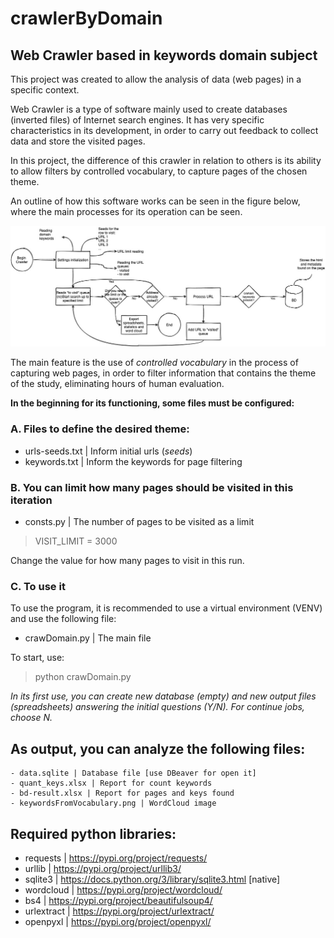 # crawlerByDomain
## Web Crawler based in keywords domain subject

This project was created to allow the analysis of data (web pages) in a specific context.

Web Crawler is a type of software mainly used to create databases (inverted files) of Internet search engines. It has very specific characteristics in its development, in order to carry out feedback to collect data and store the visited pages.

In this project, the difference of this crawler in relation to others is its ability to allow filters by controlled vocabulary, to capture pages of the chosen theme.

An outline of how this software works can be seen in the figure below, where the main processes for its operation can be seen.

<img src="/img/Esquema.Homeopatia-us.jpg" alt="Schema CrawlerByDomain">

The main feature is the use of *controlled vocabulary* in the process of capturing web pages, in order to filter information that contains the theme of the study, eliminating hours of human evaluation.

**In the beginning for its functioning, some files must be configured:**
### A. Files to define the desired theme:
- urls-seeds.txt | Inform initial urls (*seeds*)
- keywords.txt | Inform the keywords for page filtering

### B. You can limit how many pages should be visited in this iteration 
- consts.py | The number of pages to be visited as a limit 
> VISIT_LIMIT = 3000  

Change the value for how many pages to visit in this run.

### C. To use it
To use the program, it is recommended to use a virtual environment (VENV) and use the following file:
- crawDomain.py | The main file 

To start, use: 
> python crawDomain.py

*In its first use, you can create new database (empty) and new output files (spreadsheets) answering the initial questions (Y/N). For continue jobs, choose N.*

## As output, you can analyze the following files:
```
- data.sqlite | Database file [use DBeaver for open it]
- quant_keys.xlsx | Report for count keywords
- bd-result.xlsx | Report for pages and keys found
- keywordsFromVocabulary.png | WordCloud image
```

## Required python libraries:
- requests | https://pypi.org/project/requests/
- urllib | https://pypi.org/project/urllib3/
- sqlite3 | https://docs.python.org/3/library/sqlite3.html [native]
- wordcloud | https://pypi.org/project/wordcloud/
- bs4 | https://pypi.org/project/beautifulsoup4/
- urlextract | https://pypi.org/project/urlextract/
- openpyxl | https://pypi.org/project/openpyxl/